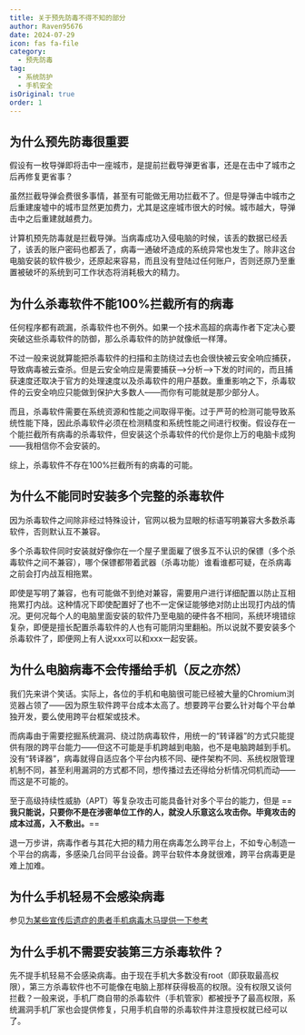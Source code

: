 ```yaml
---
title: 关于预先防毒不得不知的部分
author: Raven95676
date: 2024-07-29
icon: fas fa-file
category:
  - 预先防毒
tag:
  - 系统防护
  - 手机安全
isOriginal: true
order: 1
---
```

## 为什么预先防毒很重要

假设有一枚导弹即将击中一座城市，是提前拦截导弹更省事，还是在击中了城市之后再修复更省事？

虽然拦截导弹会费很多事情，甚至有可能做无用功拦截不了。但是导弹击中城市之后重建废墟中的城市显然更加费力，尤其是这座城市很大的时候。城市越大，导弹击中之后重建就越费力。

计算机预先防毒就是拦截导弹。当病毒成功入侵电脑的时候，该丢的数据已经丢了，该丢的账户密码也都丢了，病毒一通破坏造成的系统异常也发生了。除非这台电脑安装的软件极少，还原起来容易，而且没有登陆过任何账户，否则还原乃至重置被破坏的系统到可工作状态将消耗极大的精力。

## 为什么杀毒软件不能100%拦截所有的病毒

任何程序都有疏漏，杀毒软件也不例外。如果一个技术高超的病毒作者下定决心要突破这些杀毒软件的防御，那么杀毒软件的防护就像纸一样薄。

不过一般来说就算能把杀毒软件的扫描和主防绕过去也会很快被云安全响应捕获，导致病毒被云查杀。但是云安全响应是需要捕获——>分析——>下发的时间的，而且捕获速度还取决于官方的处理速度以及杀毒软件的用户基数。重重影响之下，杀毒软件的云安全响应只能做到保护大多数人——而你有可能就是那少部分人。

而且，杀毒软件需要在系统资源和性能之间取得平衡。过于严苛的检测可能导致系统性能下降，因此杀毒软件必须在检测精度和系统性能之间进行权衡。假设存在一个能拦截所有病毒的杀毒软件，但安装这个杀毒软件的代价是你上万的电脑卡成狗——我相信你不会安装的。

综上，杀毒软件不存在100%拦截所有的病毒的可能。

## 为什么不能同时安装多个完整的杀毒软件

因为杀毒软件之间除非经过特殊设计，官网以极为显眼的标语写明兼容大多数杀毒软件，否则默认互不兼容。

多个杀毒软件同时安装就好像你在一个屋子里面雇了很多互不认识的保镖（多个杀毒软件之间不兼容），哪个保镖都带着武器（杀毒功能）谁看谁都可疑，在杀病毒之前会打内战互相拖累。

即使是写明了兼容，也有可能做不到绝对兼容，需要用户进行详细配置以防止互相拖累打内战。这种情况下即使配置好了也不一定保证能够绝对防止出现打内战的情况。更何况每个人的电脑里面安装的软件乃至电脑的硬件各不相同，系统环境错综复杂，即便是擅长配置杀毒软件的人也有可能阴沟里翻船。所以说就不要安装多个杀毒软件了，即便网上有人说xxx可以和xxx一起安装。

## 为什么电脑病毒不会传播给手机（反之亦然）

我们先来讲个笑话。实际上，各位的手机和电脑很可能已经被大量的Chromium浏览器占领了——因为原生软件跨平台成本太高了。想要跨平台要么针对每个平台单独开发，要么使用跨平台框架或技术。

而病毒由于需要挖掘系统漏洞、绕过防病毒软件，用统一的“转译器”的方式只能提供有限的跨平台能力——但这不可能是手机跨越到电脑，也不是电脑跨越到手机。没有“转译器”，病毒就得自适应各个平台内核不同、硬件架构不同、系统权限管理机制不同，甚至利用漏洞的方式都不同，想传播过去还得给分析情况伺机而动——而这是不可能的。

至于高级持续性威胁（APT）等复杂攻击可能具备针对多个平台的能力，但是 ==**我只能说，只要你不是在涉密单位工作的人，就没人乐意这么攻击你。毕竟攻击的成本过高，入不敷出。**==

退一万步讲，病毒作者与其花大把的精力用在病毒怎么跨平台上，不如专心制造一个平台的病毒，多感染几台同平台设备。跨平台软件本身就很难，跨平台病毒更是难上加难。

## 为什么手机轻易不会感染病毒

参见[为某些宣传后遗症的患者手机病毒木马提供一下参考](https://tieba.baidu.com/p/8874309973)

## 为什么手机不需要安装第三方杀毒软件？

先不提手机轻易不会感染病毒。由于现在手机大多数没有root（即获取最高权限），第三方杀毒软件也不可能像在电脑上那样获得极高的权限。没有权限又谈何拦截？一般来说，手机厂商自带的杀毒软件（手机管家）都被授予了最高权限，系统漏洞手机厂家也会提供修复，只用手机自带的杀毒软件并注意授权就已经可以了。
